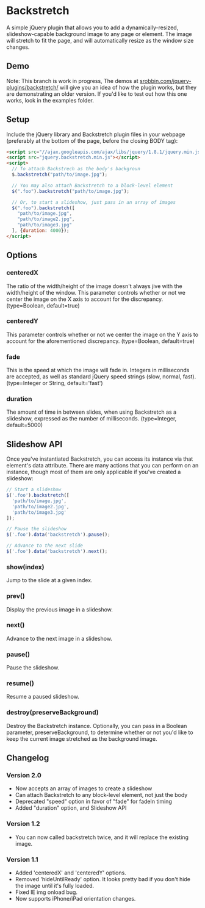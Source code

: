 # Backstretch

A simple jQuery plugin that allows you to add a dynamically-resized, slideshow-capable background image to any page or element. The image will stretch to fit the page, and will automatically resize as the window size changes.

## Demo

Note: This branch is work in progress, The demos at [srobbin.com/jquery-plugins/backstretch/](http://srobbin.com/jquery-plugins/backstretch/) will give you an idea of how the plugin works, but they are demonstrating an older version. If you'd like to test out how this one works, look in the examples folder.

## Setup

Include the jQuery library and Backstretch plugin files in your webpage (preferably at the bottom of the page, before the closing BODY tag):

```html
<script src="//ajax.googleapis.com/ajax/libs/jquery/1.8.1/jquery.min.js"></script>
<script src="jquery.backstretch.min.js"></script>
<script>
  // To attach Backstrech as the body's backgroun
  $.backstretch("path/to/image.jpg");

  // You may also attach Backstretch to a block-level element
  $(".foo").backstretch("path/to/image.jpg");

  // Or, to start a slideshow, just pass in an array of images
  $(".foo").backstretch([
    "path/to/image.jpg",
    "path/to/image2.jpg",
    "path/to/image3.jpg"    
  ], {duration: 4000});
</script>
```

## Options

### centeredX

The ratio of the width/height of the image doesn't always jive with the width/height of the window. This parameter controls whether or not we center the image on the X axis to account for the discrepancy. (type=Boolean, default=true)

### centeredY

This parameter controls whether or not we center the image on the Y axis to account for the aforementioned discrepancy. (type=Boolean, default=true)

### fade

This is the speed at which the image will fade in. Integers in milliseconds are accepted, as well as standard jQuery speed strings (slow, normal, fast). (type=Integer or String, default='fast')

### duration

The amount of time in between slides, when using Backstretch as a slideshow, expressed as the number of milliseconds. (type=Integer, default=5000)

## Slideshow API

Once you've instantiated Backstretch, you can access its instance via that element's data attribute. There are many actions that you can perform on an instance, though most of them are only applicable if you've created a slideshow:

```javascript
// Start a slideshow
$('.foo').backstretch([
  'path/to/image.jpg',
  'path/to/image2.jpg',
  'path/to/image3.jpg'
]);

// Pause the slideshow
$('.foo').data('backstretch').pause();

// Advance to the next slide
$('.foo').data('backstretch').next();
```

### show(index)

Jump to the slide at a given index.

### prev()

Display the previous image in a slideshow.

### next()

Advance to the next image in a slideshow.

### pause()

Pause the slideshow.

### resume()

Resume a paused slideshow.

### destroy(preserveBackground)

Destroy the Backstretch instance. Optionally, you can pass in a Boolean parameter, preserveBackground, to determine whether or not you'd like to keep the current image stretched as the background image.

## Changelog

### Version 2.0

* Now accepts an array of images to create a slideshow
* Can attach Backstretch to any block-level element, not just the body
* Deprecated "speed" option in favor of "fade" for fadeIn timing
* Added "duration" option, and Slideshow API

### Version 1.2

* You can now called backstretch twice, and it will replace the existing image.

### Version 1.1

* Added 'centeredX' and 'centeredY' options.
* Removed 'hideUntilReady' option. It looks pretty bad if you don't hide the image until it's fully loaded.
* Fixed IE img onload bug.
* Now supports iPhone/iPad orientation changes.
